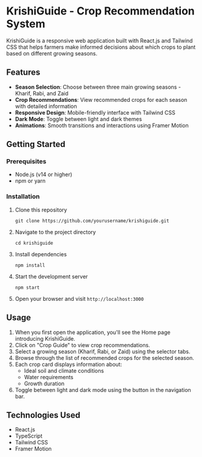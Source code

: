 # KrishiGuide - Crop Recommendation System

KrishiGuide is a responsive web application built with React.js and Tailwind CSS that helps farmers make informed decisions about which crops to plant based on different growing seasons.

## Features

- **Season Selection**: Choose between three main growing seasons - Kharif, Rabi, and Zaid
- **Crop Recommendations**: View recommended crops for each season with detailed information
- **Responsive Design**: Mobile-friendly interface with Tailwind CSS
- **Dark Mode**: Toggle between light and dark themes
- **Animations**: Smooth transitions and interactions using Framer Motion

## Getting Started

### Prerequisites

- Node.js (v14 or higher)
- npm or yarn

### Installation

1. Clone this repository
   ```
   git clone https://github.com/yourusername/krishiguide.git
   ```

2. Navigate to the project directory
   ```
   cd krishiguide
   ```

3. Install dependencies
   ```
   npm install
   ```

4. Start the development server
   ```
   npm start
   ```

5. Open your browser and visit `http://localhost:3000`

## Usage

1. When you first open the application, you'll see the Home page introducing KrishiGuide.
2. Click on "Crop Guide" to view crop recommendations.
3. Select a growing season (Kharif, Rabi, or Zaid) using the selector tabs.
4. Browse through the list of recommended crops for the selected season.
5. Each crop card displays information about:
   - Ideal soil and climate conditions
   - Water requirements
   - Growth duration
6. Toggle between light and dark mode using the button in the navigation bar.

## Technologies Used

- React.js
- TypeScript
- Tailwind CSS
- Framer Motion
